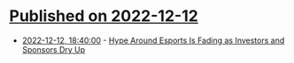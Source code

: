 # [Published on 2022-12-12](index.md)

* [2022-12-12, 18:40:00](https://tech.slashdot.org/story/22/12/12/1515248/hype-around-esports-is-fading-as-investors-and-sponsors-dry-up?utm_source=rss1.0mainlinkanon&utm_medium=feed) - [Hype Around Esports Is Fading as Investors and Sponsors Dry Up](https://tech.slashdot.org/story/22/12/12/1515248/hype-around-esports-is-fading-as-investors-and-sponsors-dry-up?utm_source=rss1.0mainlinkanon&utm_medium=feed)
